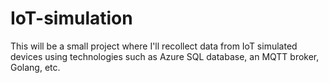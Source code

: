 # IoT-simulation
This will be a small project where I'll recollect data from IoT simulated devices using technologies such as Azure SQL database, an MQTT broker, Golang, etc.
